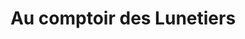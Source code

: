 ---
title: "Au comptoir des Lunetiers"
url: /bully-les-mines/au-comptoir-des-lunetiers/
shop: opticien
---